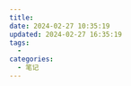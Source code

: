 ```yaml
---
title: 
date: 2024-02-27 10:35:19
updated: 2024-02-27 16:35:19
tags:
  - 
categories:
  - 笔记
---
```


